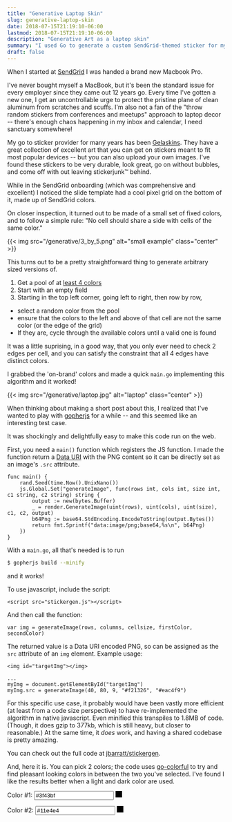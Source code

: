 ```yaml
---
title: "Generative Laptop Skin"
slug: generative-laptop-skin
date: 2018-07-15T21:19:10-06:00
lastmod: 2018-07-15T21:19:10-06:00
description: "Generative Art as a laptop skin"
summary: "I used Go to generate a custom SendGrid-themed sticker for my MacBook. And then, just for fun, used gopherjs to make that something you can play with online."
draft: false
---
```


When I started at [SendGrid](http://sendgrid.com) I was handed a brand new Macbook Pro.

I've never bought myself a MacBook, but it's been the standard issue for every employer since they came out 12 years go. Every time I've gotten a new one, I get an uncontrollable urge to protect the pristine plane of clean aluminum from scratches and scuffs. I'm also not a fan of the "throw random stickers from conferences and meetups" approach to laptop decor -- there's enough chaos happening in my inbox and calendar, I need sanctuary somewhere!

My go to sticker provider for many years has been [Gelaskins](https://www.gelaskins.com/). They have a great collection of excellent art that you can get on stickers meant to fit most popular devices -- but you can also upload your own images. I've found these stickers to be very durable, look great, go on without bubbles, and come off with out leaving stickerjunk™ behind.

While in the SendGrid onboarding (which was comprehensive and excellent) I noticed the slide template had a cool pixel grid on the bottom of it, made up of SendGrid colors.

On closer inspection, it turned out to be made of a small set of fixed colors, and to follow a simple rule: "No cell should share a side with cells of the same color."

{{< img src="/generative/3_by_5.png"  alt="small example"   class="center"  >}}

This turns out to be a pretty straightforward thing to generate arbitrary sized versions of.

1. Get a pool of at [least 4 colors](https://en.wikipedia.org/wiki/Four_color_theorem)
2. Start with an empty field
3. Starting in the top left corner, going left to right, then row by row,
  * select a random color from the pool
  * ensure that the colors to the left and above of that cell are not the same color (or the edge of the grid)
  * If they are, cycle through the available colors until a valid one is found

It was a little suprising, in a good way, that you only ever need to check 2 edges per cell, and you can satisfy the constraint that all 4 edges have distinct colors.

I grabbed the 'on-brand' colors and made a quick `main.go` implementing this algorithm and it worked!

{{< img src="/generative/laptop.jpg"  alt="laptop"   class="center"  >}}

When thinking about making a short post about this, I realized that I've wanted to play with [gopherjs](https://github.com/gopherjs/gopherjs) for a while -- and this seemed like an interesting test case.

It was shockingly and delightfully easy to make this code run on the web.

First, you need a `main()` function which registers the JS function. I made the function return a [Data URI](https://en.wikipedia.org/wiki/Data_URI_scheme) with the PNG content so it can be directly set as an image's `.src` attribute.

```golang
func main() {
	rand.Seed(time.Now().UnixNano())
	js.Global.Set("generateImage", func(rows int, cols int, size int, c1 string, c2 string) string {
		output := new(bytes.Buffer)
		_ = render.GenerateImage(uint(rows), uint(cols), uint(size), c1, c2, output)
		b64Png := base64.StdEncoding.EncodeToString(output.Bytes())
		return fmt.Sprintf("data:image/png;base64,%s\n", b64Png)
	})
}
```

With a `main.go`, all that's needed is to run

```bash
$ gopherjs build --minify
```

and it works!

To use javascript, include the script:

```
<script src="stickergen.js"></script>
```

And then call the function:

```
var img = generateImage(rows, columns, cellsize, firstColor, secondColor)
```

The returned value is a Data URI encoded PNG, so can be assigned as the `src` attribute of an `img` element. Example usage:

```
<img id="targetImg"></img>

...
myImg = document.getElementById("targetImg")
myImg.src = generateImage(40, 80, 9, "#f21326", "#eac4f9")
```

For this specific use case, it probably would have been vastly more efficient (at least from a code size perspective) to have re-implemented the algorithm in native javascript. Even minified this transpiles to 1.8MB of code. (Though, it does gzip to 377kb, which is still heavy, but closer to reasonable.) At the same time, it *does* work, and having a shared codebase is pretty amazing.

You can check out the full code at [jbarratt/stickergen](https://github.com/jbarratt/stickergen).

And, here it is. You can pick 2 colors; the code uses [go-colorful](github.com/lucasb-eyer/go-colorful) to try and find pleasant looking colors in between the two you've selected. I've found I like the results better when a light and dark color are used.

<p>
  <span>Color #1:</span>
  <input type="text" id="color1" class="colorPicker" value="#3f43bf">
  <svg id="d1" style="display:inline;" height="15" width="15">
    <rect x="0" y="0" width="15" height="15"/>
  </svg>
</p>
<p>
  <span>Color #2:</span>
  <input type="text" id="color2" class="colorPicker" value="#11e4e4">
  <svg id="d2" style="display:inline;" height="15" width="15">
    <rect x="0" y="0" width="15" height="15"/>
  </svg>
</p>
<style>
  img.imgCenter {
    margin: 0.7rem auto;
    max-width: 90%;
  }
</style>
<img src="#" id="genImg" style="display:none" class="imgCenter"></img>
<link href="/generative/color-picker.min.css" rel="stylesheet">
<script src="/generative/stickergen.js"></script>
<script src="/generative/color-picker.min.js"></script>

<script>
  var c1 = document.getElementById("color1")
  var c2 = document.getElementById("color2")
  var d1 = document.getElementById("d1")
  var d2 = document.getElementById("d2")
  var gImg = document.getElementById("genImg")
  var hexRe = /(^#[0-9A-F]{6}$)|(^#[0-9A-F]{3}$)/i
  function updateImage() {
    // only proceed if the cells have valid colors
    if (!(hexRe.test(c1.value) && hexRe.test(c2.value))) {
      return
    }
    d1.setAttribute("fill", c1.value);
    d2.setAttribute("fill", c2.value);
    gImg.src = generateImage(40, 80, 9, c1.value, c2.value)
    gImg.style = "display:block"
  }

  var target = document.querySelectorAll('input.colorPicker');
  // set hooks for each target element
  for (var i = 0, len = target.length; i < len; ++i) {
      (new CP(target[i])).on("change", function(color) {
          var newVal = '#' + color;
          if (this.target.value === newVal) {
            return
          }
          this.target.value = newVal
          updateImage()
        });
  }
  c1.addEventListener('change', function() { updateImage() })
  c2.addEventListener('change', function() { updateImage() })

  updateImage()
</script>
